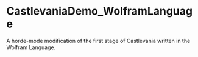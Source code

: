 # CastlevaniaDemo_WolframLanguage
A horde-mode modification of the first stage of Castlevania written in the Wolfram Language.
